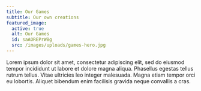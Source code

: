 ```yaml
---
title: Our Games
subtitle: Our own creations
featured_image:
  active: true
  alt: Our Games
  id: saAOREPrWBg
  src: /images/uploads/games-hero.jpg
---
```

Lorem ipsum dolor sit amet, consectetur adipiscing elit, sed do eiusmod tempor incididunt ut labore et dolore magna aliqua. Phasellus egestas tellus rutrum tellus. Vitae ultricies leo integer malesuada. Magna etiam tempor orci eu lobortis. Aliquet bibendum enim facilisis gravida neque convallis a cras.

